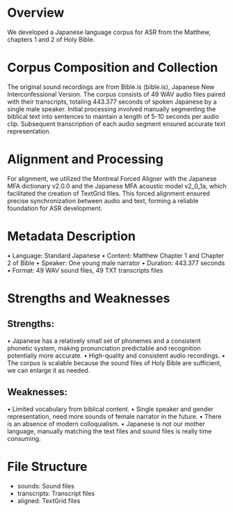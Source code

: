 # Overview
We developed a Japanese language corpus for ASR from the Matthew, chapters 1 and 2 of Holy Bible.

# Corpus Composition and Collection
The original sound recordings are from Bible.is (bible.is), Japanese New Interconfessional Version. The corpus consists of 49 WAV audio files paired with their transcripts, totaling 443.377 seconds of spoken Japanese by a single male speaker. Initial processing involved manually segmenting the biblical text into sentences to maintain a length of 5-10 seconds per audio clip. Subsequent transcription of each audio segment ensured accurate text representation.

# Alignment and Processing
For alignment, we utilized the Montreal Forced Aligner with the Japanese MFA dictionary v2.0.0 and the Japanese MFA acoustic model v2_0_1a, which facilitated the creation of TextGrid files. This forced alignment ensured precise synchronization between audio and text, forming a reliable foundation for ASR development.

# Metadata Description
•	Language: Standard Japanese
•	Content: Matthew Chapter 1 and Chapter 2 of Bible
•	Speaker: One young male narrator
•	Duration: 443.377 seconds
•	Format: 49 WAV sound files, 49 TXT transcripts files

# Strengths and Weaknesses
## Strengths:
•	Japanese has a relatively small set of phonemes and a consistent phonetic system, making pronunciation predictable and recognition potentially more accurate. 
•	High-quality and consistent audio recordings.
•	The corpus is scalable because the sound files of Holy Bible are sufficient, we can enlarge it as needed.
## Weaknesses:
•	Limited vocabulary from biblical content.
•	Single speaker and gender representation, need more sounds of female narrator in the future.
•	There is an absence of modern colloquialism.
•	Japanese is not our mother language, manually matching the text files and sound files is really time consuming. 

# File Structure
-	sounds: Sound files 
-	transcripts: Transcript files
-	aligned: TextGrid files
